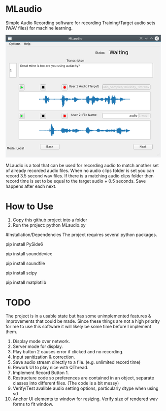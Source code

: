 # MLaudio
Simple Audio Recording software for recording Training/Target audio sets (WAV files) for machine learning.

![Project Screenshot](Screenshot.png?raw=true)

MLaudio is a tool that can be used for recording audio to match another set of already recorded audio files.
When no audio clips folder is set you can record 3.5 second wav files. If there is a matching audio clips folder then record
time is set to be equal to the target audio + 0.5 seconds. Save happens after each next.

# How to Use
1) Copy this github project into a folder
2) Run the project: python MLaudio.py

#Installation/Dependencies
The project requires several python packages.

pip install PySide6

pip install sounddevice

pip install soundfile

pip install scipy

pip install matplotlib


# TODO
The project is in a usable state but has some unimplemented features & improvements that could be made.
Since these things are not a high priority for me to use this software it will likely be some time before I implement them.
1) Display mode over network.
2) Server mode for display.
3) Play button 2 causes error if clicked and no recording.
4) Input sanitization & correction.
5) Save audio stream directly to a file. (e.g. unlimited record time)
6) Rework UI to play nice with QThread.
7) Implement Record Button 1.
8) Restructure code so preferences are contained in an object, separate classes into different files.
   (The code is a bit messy)
9) Verify/Test avalible audio setting options, particularly dtype when using sd
10) Anchor UI elements to window for resizing. Verify size of rendered wav forms to fit window.

